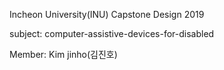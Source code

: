 Incheon University(INU) Capstone Design 2019

subject: computer-assistive-devices-for-disabled  

Member: Kim jinho(김진호)  

